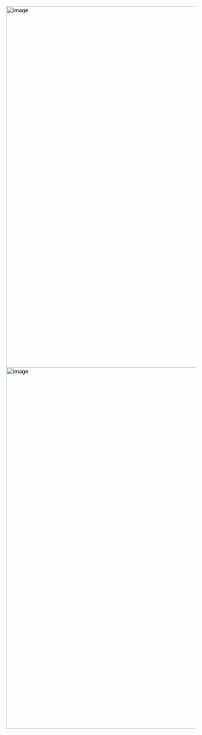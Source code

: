 <img width="959" alt="image" src="https://github.com/richapatel99/datascience_internship/assets/104327206/4bff37d0-5a2c-400a-ab2d-c7eb69793010">

<img width="960" alt="image" src="https://github.com/richapatel99/datascience_internship/assets/104327206/4eb65bc0-270b-49fb-a158-e9ceab908362">
